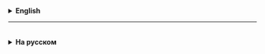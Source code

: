 <details>
  <summary style="cursor: pointer;"><b>English</b></summary>

# Algorithm and its properties
**Algorithm** is a _clear_ _sequence_ of _actions_, the execution of which gives some pre-known _result_.

**Main properties of the algorithm:**
1. Accuracy
2. Unambiguity
3. Universality
4. Consistency
5. Effectiveness, finiteness

# Java

## Java programming language
**Java** is a high-level programming language, originally developed by Sun Microsystems and released in 1995.
It works on various platforms, such as Windows, Mac OS, and various versions of UNIX.
Java is a high-level, classical programming language.

Two key properties of the Java language:
1. Strict typing, all input variables must have their own type;
2. Strict implementation of OOP (object-oriented programming) principles, which means that programming in Java is mainly built around objects and classes.

**Java** is a general-purpose programming language designed to allow programmers to write code once and run it on any platform or architecture (WORA).

## Syntax Features

### Naming (Identifiers)
**All Java components require a name.**
Each identifier must begin with "A" through "Z" or "a" through "z", "$" or "_".
After the first character, it can have any combination of characters. A keyword cannot be used as an identifier.

**Important!!!** - identifier in Java is case-sensitive!
- Java is case-sensitive, that is, the identifier Hello and hello have different meanings.
  x, X are different identifiers!

Example of correct spelling: age, $salary, _value, __1_value.

Example of incorrect spelling: 123abc, -salary (names cannot start with 0 through 9 or special characters).

In Java, as in all programming languages, **there cannot be two identical identifiers**, the compiler will show an error.

### Class Names
– All class names **must have an uppercase first letter**.

### Compound Names
If multiple words are used to form a class name, the first letter of each inner word
must be uppercase, for example, "MyJavaClass".

Method and Variable Names – In Java syntax, all method names must begin with **a lowercase letter**.

If multiple words are used to form a method name or variable name, then
the first letter of each inner word must be uppercase, for example, "myMethodName()", and the very first letter must be lowercase.

**Program File Name = Class Name**
– The program file name must exactly match(!) the class name.
When saving a file, you should save it using the class name (remember about case sensitivity) and add ".java" at the end of the name (if the names do not match, your program will not compile), for example,
"MyJavaProgram" is the name of the class, then the file should be saved as "MyJavaProgram.java".

This naming style is called **CamelCase**.

**The main() method**

`public static void main(String args[]){

}
`
– the program processing starts with the main() method, which is a mandatory part of every program.

**Keywords**
A total of **50 service (keywords)** words are reserved in Java.

List of keywords in alphabetical order:

abstract assert boolean break byte case catch char class const continue default do double else enum extends
final finally float for goto if implements import instanceof int interface long native new package private
protected public return short static strictfp super switch synchronized this throw throws transient try
void volatile while

**Important!** The keyword cannot be used as a constant or variable, or any other
identifier names.

## Java Program Structure

The structure of a Java program consists of several key components that together form a complete application.

Here are the main elements:

1. **Packages**:
- Packages are used to group related classes and interfaces. This helps organize project files and makes libraries and classes easier to access.

2. **Classes**:
- All functions and variables are in classes. Each Java file typically contains one public class, whose name is the same as the file name.

3. **Methods**:
- Functions in Java are called methods. They can perform certain actions and return a result. Every Java program starts with a call to the `main` method.

4. **Variables**:
- Variables are used to store data. In Java, the type of each variable must be declared.

5. **Constants**:
- Used to store values ​​that should not change during program execution.

6. **Comments**:
   //
   /*

*/
- Allows you to leave notes and descriptions in the code without affecting its execution.

# Methods

**Methods** are the main "building blocks" in Java, which make up the "code" for implementing various functionalities.

DRY (Don't repeat yourself) is the main principle of software development.

# Number systems (additional material)

1. **Decimal system (base 10):**
- **Base:** 10
- **Digits:** 0, 1, 2, 3, 4, 5, 6, 7, 8, 9
- **Example:** 365 (3 * 10^2 + 6 * 10^1 + 5 * 10^0)
- **Application:** Widely used in everyday life. All arithmetic operations (addition, subtraction, multiplication, division) are performed in the decimal system.

2. **Binary (base 2):**
- **Base:** 2
- **Digits:** 0, 1
- **Example:** 1101 (1 * 2^3 + 1 * 2^2 + 0 * 2^1 + 1 * 2^0)
- **Use:** Used in computers and digital electronics because binary data is naturally represented in electronic systems (0 - no voltage, 1 - voltage).

3. **Octal (base 8):**
- **Base:** 8
- **Digits:** 0, 1, 2, 3, 4, 5, 6, 7
- **Example:** 53 (5 * 8^1 + 3 * 8^0)
- **Use:** Rarely used in programming, but may be encountered in certain contexts. Often used in UNIX systems to represent file permissions.

4. **Hexadecimal (base 16):**
- **Base:** 16
- **Digits:** 0, 1, 2, 3, 4, 5, 6, 7, 8, 9, A, B, C, D, E, F (where A = 10, B = 11, C = 12, D = 13, E = 14, F = 15)
- **Example:** 1A3 (1 * 16^2 + 10 * 16^1 + 3 * 16^0)
- **Use:** Widely used in programming, especially when working with memory and colors. Convenient for representing binary data in a compact way.

These number systems have their own advantages and are used depending on the context. The decimal system is widely used in everyday life, while binary, octal and hexadecimal are often used in programming and digital engineering.

</details>

<hr>

<details style="padding-top: 18px">
  <summary style="cursor: pointer;"><b>На русском</b></summary>

# Алгоритм и его свойства
**Алгоритм** — это _четкая_ _последовательность_ _действий_, выполнение которой дает какой-то заранее известный _результат_.

**Главные свойства алгоритма:**
1. Точность
2. Однозначность
3. Универсальность
4. Последовательность
5. Результативность, конечность

# Java

## Язык программирования Java
**Java** – высокоуровневый язык программирования, изначально разработанный компанией
Sun Microsystems и выпущенный в 1995 году.
Работает на различных платформах, таких как Windows, Mac OS, а также различных версиях UNIX.
Java – это высокоуровневый, классический язык программирования. 

Два ключевых свойства языка Java:
1. Строгая типизация, все вводимые переменные должны иметь свой тип;
2. Строгая реализация принципов ООП (объектно-ориентированное программирование), что означает, что программирование в Java в основном строится вокруг объектов и классов.

**Java** – это язык программирования общего назначения, предназначенный для того, чтобы программисты - могли писать код один раз и запускать на любых платформах и архитектурах (WORA).

## Синтаксические особенности

### Наименования (идентификаторы)
**Все компоненты Java требуют наличие имени.**
Каждый идентификатор должен начинаться с «A» до «Z» или «a» до «z», «$» или «_».
  После первого символа может иметь любую комбинацию символов. Ключевое слово не может быть использовано в качестве идентификатора.

**Важно!!!** – идентификатор в Java чувствителен к регистру!
– язык Java чувствителен к регистру, то есть идентификатор Hello и hello имеют разный смысл.
x, X - это разные идентификаторы!

  Пример правильного написания: age, $salary, _value, __1_value.

  Пример неправильного написания: 123abc, -salary (нельзя начинать имя с цифры 0 до 9 и специальных символов).

В Java, как и во всех языках программирования, **не может быть двух одинаковых идентификаторов**, компилятор покажет ошибку.

### Название классов 
– у всех названий классов **первая буква должна быть в верхнем регистре**.

### Составные наименования
Если несколько слов используются, чтобы сформировать название класса, первая буква каждого внутреннего слова
должна быть в верхнем регистре, например, «MyJavaClass».

Название методов и переменных – в синтаксисе Java все имена методов должны начинаться **с буквы нижнего регистра**. 
Если несколько слов используются, чтобы сформировать имя метода или название переменной, то
первая буква каждого внутреннего слова должна быть в верхнем регистре, например, «myMethodName()», а самая первая - в малом.

**Название файла программы = название класса**
– наименование файла программы должно точно совпадать(!) с именем класса.
При сохранении файла, Вы должны сохранить его, используя имя класса (помните о чувствительности к регистру)и добавить «.java» в конце имени (если имена не совпадают, Ваша программа не будет компилироваться), например,
«MyJavaProgram» – это название класса, тогда файл должен быть сохранен как «MyJavaProgram.java».

Этот стиль наименования называется **CamelCase**.

**Метод main()**

`public static void main(String args[]){

}
`
– обработка программы начинается с метода main(), который является обязательной частью каждой программы.

**Ключевые слова**
Всего зарезервировано **50 служебных (ключевых)** слов в Java.

Список ключевых слов по алфавиту:

abstract assert boolean break byte case catch char class const continue default do double else enum extends
final finally float for goto if implements import instanceof int interface long native new package private
protected public return short static strictfp super switch synchronized this throw throws transient try
void volatile while

**Важно!** Ключевое слово не может быть употреблено в качестве константы или переменной, или любых других
имен идентификаторов.

## Структура Программы Java

Структура программы на Java состоит из нескольких ключевых компонентов, которые совместно образуют полноценное приложение. 
Вот основные элементы:

1. **Пакеты (Packages)**:
   - Пакеты используются для группировки связанных классов и интерфейсов. Это помогает организовать файлы проекта и облегчает доступ к библиотекам и классам.

2. **Классы (Classes)**:
   - Все функции и переменные находятся в классах. Каждый файл Java обычно содержит один публичный класс, имя которого совпадает с именем файла.

3. **Методы (Methods)**:
   - Функции в Java называются методами. Они могут выполнять определенные действия и возвращать результат. Каждая программа на Java начинается с вызова метода `main`.

4. **Переменные (Variables)**:
   - Переменные используются для хранения данных. В Java тип каждой переменной должен быть объявлен.

5. **Константы (Constants)**:
   - Используются для хранения значений, которые не должны изменяться во время выполнения программы.

6. **Комментарии (Comments)**: 
//
/*

*/
   - Позволяют оставлять заметки и описания в коде, не влияя на его выполнение.

# Методы

**Методы** - главные "строительные кирпичики" в Java, для реализации различных функциональностей из которых состоит "код".

DRY (Don’t repeat yourself - не повторяйся) - основной принцип разработки программного обеспечения.


# Системы счисления (дополнительный материал)

1. **Десятичная система (основание 10):**
    - **Основание:** 10
    - **Цифры:** 0, 1, 2, 3, 4, 5, 6, 7, 8, 9
    - **Пример:** 365 (3 * 10^2 + 6 * 10^1 + 5 * 10^0)
    - **Применение:** Широко используется в повседневной жизни. Все арифметические операции (сложение, вычитание, умножение, деление) выполняются в десятичной системе.

2. **Двоичная система (основание 2):**
    - **Основание:** 2
    - **Цифры:** 0, 1
    - **Пример:** 1101 (1 * 2^3 + 1 * 2^2 + 0 * 2^1 + 1 * 2^0)
    - **Применение:** Используется в компьютерах и цифровой электронике из-за естественности представления двоичных данных в электронных системах (0 - нет напряжения, 1 - есть напряжение).

3. **Восьмеричная система (основание 8):**
    - **Основание:** 8
    - **Цифры:** 0, 1, 2, 3, 4, 5, 6, 7
    - **Пример:** 53 (5 * 8^1 + 3 * 8^0)
    - **Применение:** Редко используется в программировании, но может встречаться в определенных контекстах. Часто используется в UNIX-системах для представления прав доступа к файлам.

4. **Шестнадцатеричная система (основание 16):**
    - **Основание:** 16
    - **Цифры:** 0, 1, 2, 3, 4, 5, 6, 7, 8, 9, A, B, C, D, E, F (где A = 10, B = 11, C = 12, D = 13, E = 14, F = 15)
    - **Пример:** 1A3 (1 * 16^2 + 10 * 16^1 + 3 * 16^0)
    - **Применение:** Широко используется в программировании, особенно при работе с памятью и цветами. Удобна для представления двоичных данных компактным образом.

Эти системы счисления обладают своими преимуществами и используются в зависимости от контекста. Десятичная система широко распространена в повседневной жизни, тогда как двоичная, восьмеричная и шестнадцатеричная часто используются в программировании и цифровой технике.

</details>
